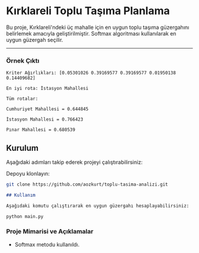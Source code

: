 # Kırklareli Toplu Taşıma Planlama

Bu proje, Kırklareli'ndeki üç mahalle için en uygun toplu taşıma güzergahını belirlemek amacıyla geliştirilmiştir.
Softmax algoritması kullanılarak en uygun güzergah seçilir.

---

### **Örnek Çıktı**
```
Kriter Ağırlıkları: [0.05301026 0.39169577 0.39169577 0.01950138 0.14409682]
```
```
En iyi rota: İstasyon Mahallesi
```
```
Tüm rotalar:
```
```
Cumhuriyet Mahallesi = 0.644845
```
```
İstasyon Mahallesi = 0.766423
```
```
Pınar Mahallesi = 0.680539
```
## Kurulum

Aşağıdaki adımları takip ederek projeyi çalıştırabilirsiniz:

Depoyu klonlayın:
```bash
git clone https://github.com/aozkurt/toplu-tasima-analizi.git
```
```md
## Kullanım

Aşağıdaki komutu çalıştırarak en uygun güzergahı hesaplayabilirsiniz:
```
```bash
python main.py
```

### **Proje Mimarisi ve Açıklamalar**
- Softmax metodu kullanıldı.
